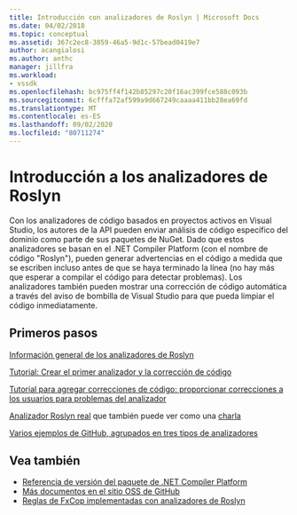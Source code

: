 ```yaml
---
title: Introducción con analizadores de Roslyn | Microsoft Docs
ms.date: 04/02/2018
ms.topic: conceptual
ms.assetid: 367c2ec8-3059-46a5-9d1c-57bead0419e7
author: acangialosi
ms.author: anthc
manager: jillfra
ms.workload:
- vssdk
ms.openlocfilehash: bc975ff4f142b85297c20f16ac399fce588c093b
ms.sourcegitcommit: 6cfffa72af599a9d667249caaaa411bb28ea69fd
ms.translationtype: MT
ms.contentlocale: es-ES
ms.lasthandoff: 09/02/2020
ms.locfileid: "80711274"
---
```

# <a name="get-started-with-roslyn-analyzers"></a>Introducción a los analizadores de Roslyn

Con los analizadores de código basados en proyectos activos en Visual Studio, los autores de la API pueden enviar análisis de código específico del dominio como parte de sus paquetes de NuGet. Dado que estos analizadores se basan en el .NET Compiler Platform (con el nombre de código "Roslyn"), pueden generar advertencias en el código a medida que se escriben incluso antes de que se haya terminado la línea (no hay más que esperar a compilar el código para detectar problemas). Los analizadores también pueden mostrar una corrección de código automática a través del aviso de bombilla de Visual Studio para que pueda limpiar el código inmediatamente.

## <a name="get-started"></a>Primeros pasos

[Información general de los analizadores de Roslyn](../code-quality/roslyn-analyzers-overview.md)

[Tutorial: Crear el primer analizador y la corrección de código](/dotnet/csharp/roslyn-sdk/tutorials/how-to-write-csharp-analyzer-code-fix)

[Tutorial para agregar correcciones de código: proporcionar correcciones a los usuarios para problemas del analizador](https://msdn.microsoft.com/magazine/dn904670.aspx)

[Analizador Roslyn real](../extensibility/roslyn-analyzers-and-code-aware-library-for-immutablearrays.md) que también puede ver como una [charla](https://channel9.msdn.com/events/Build/2015/3-725)

[Varios ejemplos de GitHub, agrupados en tres tipos de analizadores](https://github.com/dotnet/roslyn/blob/master/docs/analyzers/Analyzer%20Samples.md)

## <a name="see-also"></a>Vea también

- [Referencia de versión del paquete de .NET Compiler Platform](roslyn-version-support.md)
- [Más documentos en el sitio OSS de GitHub](https://github.com/dotnet/roslyn/tree/master/docs/analyzers)
- [Reglas de FxCop implementadas con analizadores de Roslyn](../code-quality/fxcop-rule-port-status.md)
